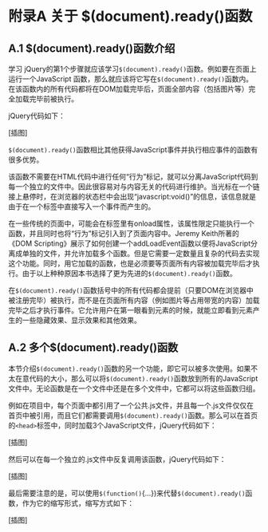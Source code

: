 # 附录A 关于 $(document).ready()函数

## A.1 $(document).ready()函数介绍
学习 jQuery的第1个步骤就应该学习`$(document).ready()`函数。例如要在页面上运行一个JavaScript 函数，那么就应该将它写在`$(document).ready()`函数内。在该函数内的所有代码都将在DOM加载完毕后，页面全部内容（包括图片等）完全加载完毕前被执行。

jQuery代码如下：

[插图]

`$(document).ready()`函数相比其他获得JavaScript事件并执行相应事件的函数有很多优势。

该函数不需要在HTML代码中进行任何“行为”标记，就可以分离JavaScript代码到每一个独立的文件中。因此很容易对与内容无关的代码进行维护。当光标在一个链接上悬停时，在浏览器的状态栏中会出现“javascript:void()”的信息，该信息就是由于在一个<a>标签中直接写入一个事件而产生的。

在一些传统的页面中，可能会在<body>标签里有onload属性，该属性限定只能执行一个函数，并且同时也将“行为”标记引入到了页面内容中。Jeremy Keith所著的《DOM Scripting》展示了如何创建一个addLoadEvent函数以便将JavaScript分离成单独的文件，并允许加载多个函数。但是它需要一定数量且复杂的代码去实现这个功能。同时，用它加载的函数，也是必须要等页面所有内容被加载完毕后才执行。由于以上种种原因本书选择了更为先进的`$(document).ready()`函数。

在`$(document).ready()`函数括号中的所有代码都会提前（只要DOM在浏览器中被注册完毕）被执行，而不是在页面所有内容（例如图片等占用带宽的内容）加载完毕之后才执行事件。它允许用户在第一眼看到元素的时候，就能立即看到元素产生的一些隐藏效果、显示效果和其他效果。

## A.2 多个$(document).ready()函数
本节介绍`$(document).ready()`函数的另一个功能，即它可以被多次使用。如果不太在意代码的大小，那么可以将`$(document).ready()`函数放到所有的JavaScript文件中。无论函数是在一个文件中还是在多个文件中，它都可以将这些函数归组。

例如在项目中，每个页面中都引用了一个公共.js文件，并且每一个.js文件仅仅在首页中被引用，而且它们都需要调用`$(document).ready()`函数。那么可以在首页的`<head>`标签中，同时加载3个JavaScript文件，jQuery代码如下：

[插图]

然后可以在每一个独立的.js文件中反复调用该函数，jQuery代码如下：

[插图]

最后需要注意的是，可以使用`$(function()`{…})来代替`$(document).ready()`函数，作为它的缩写形式，缩写方式如下：

[插图]
